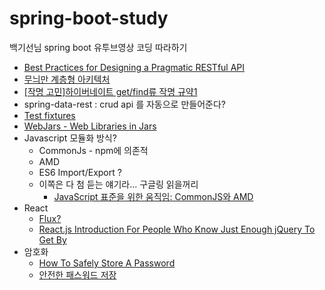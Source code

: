 # spring-boot-study
백기선님 spring boot 유투브영상 코딩 따라하기

- [Best Practices for Designing a Pragmatic RESTful API](http://www.vinaysahni.com/best-practices-for-a-pragmatic-restful-api)
- [무늬만 계층형 아키텍처](http://whiteship.me/?p=13082)
- [[작명 고민]하이버네이트 get/find류 작명 규약1](http://whiteship.me/?p=11932)
- spring-data-rest : crud api 를 자동으로 만들어준다?
- [Test fixtures](https://github.com/junit-team/junit/wiki/Test-fixtures)
- [WebJars - Web Libraries in Jars](http://www.webjars.org/)
- Javascript 모듈화 방식?
    - CommonJs - npm에 의존적
    - AMD
    - ES6 Import/Export ?
    - 이쪽은 다 첨 듣는 얘기라... 구글링 읽을꺼리
        - [JavaScript 표준을 위한 움직임: CommonJS와 AMD](http://d2.naver.com/helloworld/12864)      
- React
    - [Flux?](https://facebook.github.io/flux/docs/overview.html)
    - [React.js Introduction For People Who Know Just Enough jQuery To Get By](http://reactfordesigners.com/labs/reactjs-introduction-for-people-who-know-just-enough-jquery-to-get-by/)
- 암호화
    - [How To Safely Store A Password](http://codahale.com/how-to-safely-store-a-password/)
    - [안전한 패스워드 저장](http://d2.naver.com/helloworld/318732)